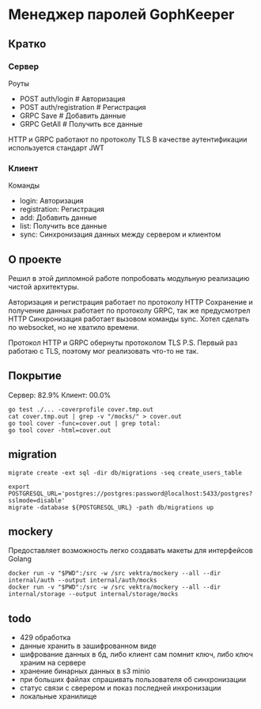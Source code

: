 # Менеджер паролей GophKeeper

## Кратко

### Сервер

Роуты

- POST auth/login # Авторизация
- POST auth/registration # Регистрация
- GRPC Save # Добавить данные
- GRPC GetAll # Получить все данные

HTTP и GRPC работают по протоколу TLS
В качестве аутентификации используется стандарт JWT

### Клиент

Команды

- login: Авторизация
- registration: Регистрация
- add: Добавить данные
- list: Получить все данные
- sync: Синхронизация данных между сервером и клиентом

## О проекте

Решил в этой дипломной работе попробовать модульную реализацию чистой архитектуры.

Авторизация и регистрация работает по протоколу HTTP
Сохранение и получение данных работает по протоколу GRPC, так же предусмотрел HTTP
Синхронизация работает вызовом команды sync. Хотел сделать по websocket, но не хватило времени.

Протокол HTTP и GRPC обернуты протоколом TLS
P.S. Первый раз работаю с TLS, поэтому мог реализовать что-то не так.

## Покрытие

Сервер: 82.9%
Клиент: 00.0%

```shell
go test ./... -coverprofile cover.tmp.out
cat cover.tmp.out | grep -v "/mocks/" > cover.out
go tool cover -func=cover.out | grep total:
go tool cover -html=cover.out
```

## migration

```shell
migrate create -ext sql -dir db/migrations -seq create_users_table

export POSTGRESQL_URL='postgres://postgres:password@localhost:5433/postgres?sslmode=disable'
migrate -database ${POSTGRESQL_URL} -path db/migrations up
```

## mockery

Предоставляет возможность легко создавать макеты для интерфейсов Golang

```shell
docker run -v "$PWD":/src -w /src vektra/mockery --all --dir internal/auth --output internal/auth/mocks
docker run -v "$PWD":/src -w /src vektra/mockery --all --dir internal/storage --output internal/storage/mocks
```

## todo

- 429 обработка
- данные хранить в зашифрованном виде
- шифрование данных в бд, либо клиент сам помнит ключ, либо ключ храним на сервере
- хранение бинарных данных в s3 minio
- при больших файлах спрашивать пользователя об синхронизации
- статус связи с сверером и показ последней инхронизации
- локальные хранилище
